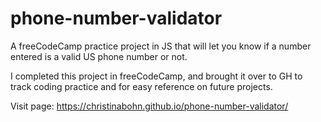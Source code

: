 # phone-number-validator
A freeCodeCamp practice project in JS that will let you know if a number entered is a valid US phone number or not.

I completed this project in freeCodeCamp, and brought it over to GH to track coding practice and for easy reference on future projects.

Visit page: https://christinabohn.github.io/phone-number-validator/